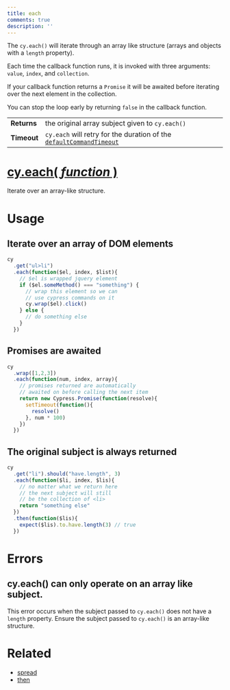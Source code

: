 ```yaml
---
title: each
comments: true
description: ''
---
```


The `cy.each()` will iterate through an array like structure (arrays and objects with a `length` property).

Each time the callback function runs, it is invoked with three arguments: `value`, `index`, and `collection`.

If your callback function returns a `Promise` it will be awaited before iterating over the next element in the collection.

You can stop the loop early by returning `false` in the callback function.

| | |
|--- | --- |
| **Returns** | the original array subject given to `cy.each()` |
| **Timeout** | `cy.each` will retry for the duration of the [`defaultCommandTimeout`](https://on.cypress.io/guides/configuration#section-timeouts) |

# [cy.each( *function* )](#section-usage)

Iterate over an array-like structure.

# Usage

## Iterate over an array of DOM elements

```javascript
cy
  .get("ul>li")
  .each(function($el, index, $list){
    // $el is wrapped jquery element
    if ($el.someMethod() === "something") {
      // wrap this element so we can
      // use cypress commands on it
      cy.wrap($el).click()
    } else {
      // do something else
    }
  })
```

## Promises are awaited

```javascript
cy
  .wrap([1,2,3])
  .each(function(num, index, array){
    // promises returned are automatically
    // awaited on before calling the next item
    return new Cypress.Promise(function(resolve){
      setTimeout(function(){
        resolve()
      }, num * 100)
    })
  })
```

## The original subject is always returned

```javascript
cy
  .get("li").should("have.length", 3)
  .each(function($li, index, $lis){
    // no matter what we return here
    // the next subject will still
    // be the collection of <li>
    return "something else"
  })
  .then(function($lis){
    expect($lis).to.have.length(3) // true
  })
```

# Errors

## cy.each() can only operate on an array like subject.

This error occurs when the subject passed to `cy.each()` does not have a `length` property. Ensure the subject passed to `cy.each()` is an array-like structure.

# Related

- [spread](https://on.cypress.io/api/spread)
- [then](https://on.cypress.io/api/then)
